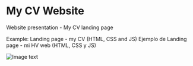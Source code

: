 # My CV Website
Website presentation - My CV landing page

Example: Landing page - my CV (HTML, CSS and JS)
Ejemplo de Landing page - mi HV web (HTML, CSS y JS)

![Image text](https://github.com/WilliamA-Software/website/blob/main/src/images/screenshot.JPG)
